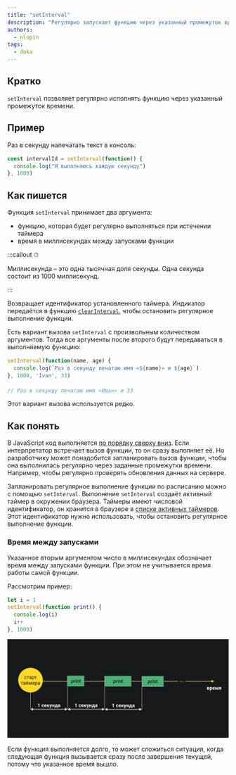 ```yaml
---
title: "setInterval"
description: "Регулярно запускает функцию через указанный промежуток времени"
authors:
  - nlopin
tags:
  - doka
---
```


## Кратко

`setInterval` позволяет регулярно исполнять функцию через указанный промежуток времени.

## Пример

Раз в секунду напечатать текст в консоль:

```js
const intervalId = setInterval(function() {
  console.log("Я выполняюсь каждую секунду")
}, 1000)
```

## Как пишется

Функция `setInterval` принимает два аргумента:
- функцию, которая будет регулярно выполняться при истечении таймера
- время в миллисекундах между запусками функции

:::callout ⏱

Миллисекунда – это одна тысячная доля секунды. Одна секунда состоит из 1000 миллисекунд.

:::

Возвращает идентификатор установленного таймера. Индикатор передаётся в функцию [`clearInterval`](/js/clearinterval), чтобы остановить регулярное выполнение функции.

Есть вариант вызова `setInterval` с произвольным количеством аргументов. Тогда все аргументы после второго будут передаваться в выполняемую функцию:

```js
setInterval(function(name, age) {
  console.log(`Раз в секунду печатаю имя «${name}» и ${age}`)
}, 1000, 'Ivan', 33)

// Раз в секунду печатаю имя «Иван» и 33
```

Этот вариант вызова используется редко.

## Как понять

В JavaScript код выполняется [по порядку сверху вниз](/js/execution-order). Если интерпретатор встречает вызов функции, то он сразу выполняет её. Но разработчику может понадобится запланировать вызов функции, чтобы она выполнилась регулярно через заданные промежутки времени. Например, чтобы регулярно проверять обновления данных на сервере.

Запланировать регулярное выполнение функции по расписанию можно с помощью `setInterval`. Выполнение `setInterval` создаёт активный таймер в окружении браузера. Таймеры имеют числовой идентификатор, он хранится в браузере в [списке активных таймеров](https://html.spec.whatwg.org/multipage/timers-and-user-prompts.html#list-of-active-timers). Этот идентификатор нужно использовать, чтобы остановить регулярное выполнение функции.

### Время между запусками

Указанное вторым аргументом число в миллисекундах обозначает время между запусками функции. При этом не учитывается время работы самой функции.

Рассмотрим пример:

```js
let i = 1
setInterval(function print() {
  console.log(i)
  i++
}, 1000)
```

![Схема, в которой изображен запуск функции через одну секунду от начала запуска предыдущей](images/interval-timing.png)

Если функция выполняется долго, то может сложиться ситуация, когда следующая функция вызывается сразу после завершения текущей, потому что указанное время вышло.
